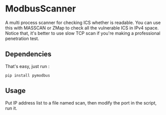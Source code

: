 # ModbusScanner

A multi process scanner for checking ICS whether is readable. You can use this with MASSCAN or ZMap to check all the vulnerable ICS in IPv4 space. Notice that, it's better to use slow TCP scan if you're making a professional penetration test.

## Dependencies

That's easy, just run :

```
pip install pymodbus
```

## Usage

Put IP address list to a file named scan, then modify the port in the script, run it.
